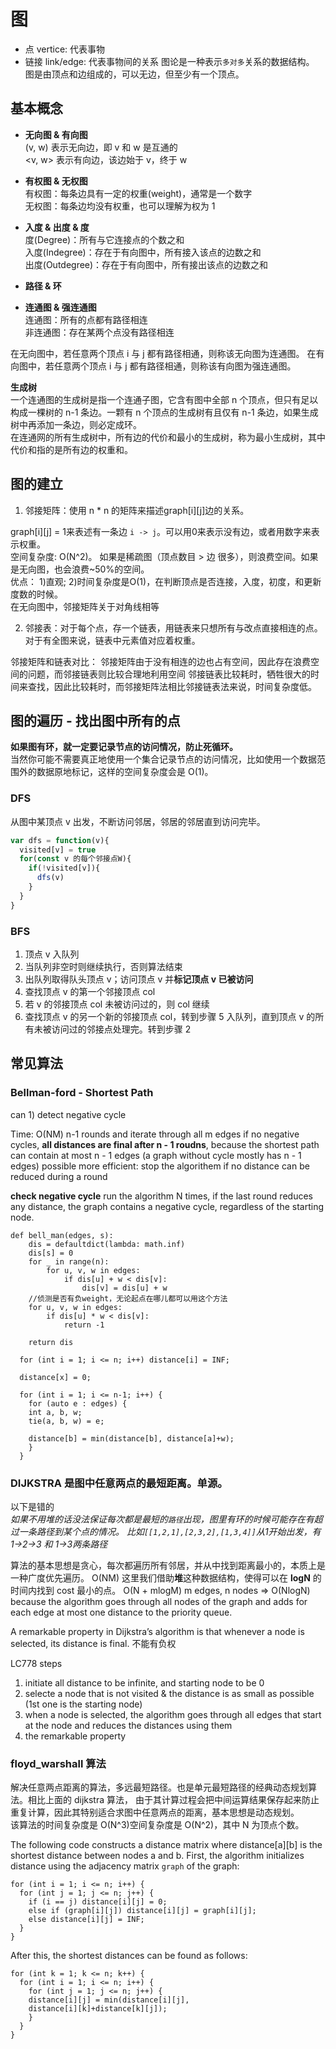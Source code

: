 # 图

* 点 vertice: 代表事物
* 链接 link/edge: 代表事物间的关系
图论是一种表示`多对多`关系的数据结构。
图是由顶点和边组成的，可以无边，但至少有一个顶点。

## 基本概念
- **无向图 & 有向图**  
(v, w) 表示无向边，即 v 和 w 是互通的  
<v, w> 表示有向边，该边始于 v，终于 w  

- **有权图 & 无权图**    
有权图：每条边具有一定的权重(weight)，通常是一个数字  
无权图：每条边均没有权重，也可以理解为权为 1  

- **入度 & 出度 & 度**  
度(Degree)：所有与它连接点的个数之和  
入度(Indegree)：存在于有向图中，所有接入该点的边数之和  
出度(Outdegree)：存在于有向图中，所有接出该点的边数之和  

- **路径 & 环**

- **连通图 & 强连通图**   
连通图：所有的点都有路径相连  
非连通图：存在某两个点没有路径相连  

在无向图中，若任意两个顶点 i 与 j 都有路径相通，则称该无向图为连通图。
在有向图中，若任意两个顶点 i 与 j 都有路径相通，则称该有向图为强连通图。

**生成树**  
一个连通图的生成树是指一个连通子图，它含有图中全部 n 个顶点，但只有足以构成一棵树的 n-1 条边。一颗有 n 个顶点的生成树有且仅有 n-1 条边，如果生成树中再添加一条边，则必定成环。  
在连通网的所有生成树中，所有边的代价和最小的生成树，称为最小生成树，其中代价和指的是所有边的权重和。

## 图的建立

1. 邻接矩阵：使用 n * n 的矩阵来描述graph[i][j]边的关系。 

graph[i][j] = 1来表述有一条边 `i -> j`。可以用0来表示没有边，或者用数字来表示权重。  
空间复杂度: O(N^2)。 如果是稀疏图（顶点数目 > 边 很多），则浪费空间。如果是无向图，也会浪费~50%的空间。  
优点： 1)直观; 2)时间复杂度是O(1)，在判断顶点是否连接，入度，初度，和更新度数的时候。  
在无向图中，邻接矩阵关于对角线相等

2. 邻接表：对于每个点，存一个链表，用链表来只想所有与改点直接相连的点。
对于有全图来说，链表中元素值对应着权重。

邻接矩阵和链表对比：
邻接矩阵由于没有相连的边也占有空间，因此存在浪费空间的问题，而邻接链表则比较合理地利用空间
邻接链表比较耗时，牺牲很大的时间来查找，因此比较耗时，而邻接矩阵法相比邻接链表法来说，时间复杂度低。


## 图的遍历 - 找出图中所有的点
**如果图有环，就一定要记录节点的访问情况，防止死循环。**  
当然你可能不需要真正地使用一个集合记录节点的访问情况，比如使用一个数据范围外的数据原地标记，这样的空间复杂度会是 O(1)。

### DFS
从图中某顶点 v 出发，不断访问邻居，邻居的邻居直到访问完毕。
```JavaScript
var dfs = function(v){
  visited[v] = true
  for(const v 的每个邻接点W){
    if(!visited[v]){
      dfs(v)
    }
  }
}
```

### BFS

1. 顶点 v 入队列
2. 当队列非空时则继续执行，否则算法结束
3. 出队列取得队头顶点 v；访问顶点 v 并**标记顶点 v 已被访问**
4. 查找顶点 v 的第一个邻接顶点 col
5. 若 v 的邻接顶点 col 未被访问过的，则 col 继续
6. 查找顶点 v 的另一个新的邻接顶点 col，转到步骤 5 入队列，直到顶点 v 的所有未被访问过的邻接点处理完。转到步骤 2


## 常见算法

### Bellman-ford - Shortest Path
can 1) detect negative cycle

Time: O(NM) n-1 rounds and iterate through all m edges
if no negative cycles, **all distances are final after n - 1 roudns**, because the shortest path can contain at most n - 1 edges
(a graph without cycle mostly has n - 1 edges)
possible more efficient: stop the algorithem if no distance can be reduced during a round

**check negative cycle**
run the algorithm N times, if the last round reduces any distance, the graph contains a negative cycle, regardless of the starting node. 
```
def bell_man(edges, s):
    dis = defaultdict(lambda: math.inf)
    dis[s] = 0
    for _ in range(n):
        for u, v, w in edges:
            if dis[u] + w < dis[v]:
                dis[v] = dis[u] + w
    //侦测是否有负weight，无论起点在哪儿都可以用这个方法
    for u, v, w in edges:
        if dis[u] * w < dis[v]:
            return -1

    return dis

```

```
  for (int i = 1; i <= n; i++) distance[i] = INF;

  distance[x] = 0;

  for (int i = 1; i <= n-1; i++) {
    for (auto e : edges) {
    int a, b, w;
    tie(a, b, w) = e;

    distance[b] = min(distance[b], distance[a]+w);
    }
  }

```
### DIJKSTRA 是图中任意两点的最短距离。单源。

以下是错的  
*如果不用堆的话没法保证每次都是最短的`路径`出现，图里有环的时候可能存在有超过一条路径到某个点的情况。
比如`[[1,2,1],[2,3,2],[1,3,4]]`从1开始出发，有 1->2->3 和 1->3两条路径*

算法的基本思想是贪心，每次都遍历所有邻居，并从中找到距离最小的，本质上是一种广度优先遍历。  O(NM)
这里我们借助**堆**这种数据结构，使得可以在 **logN** 的时间内找到 cost 最小的点。
O(N + mlogM) m edges, n nodes => O(NlogN)
because the algorithm goes through all nodes of the graph and adds for each edge at most one distance to the priority queue.

A remarkable property in Dijkstra’s algorithm is that whenever a node is
selected, its distance is final.
不能有负权  


LC778
steps  
1) initiate all distance to be infinite, and starting node to be 0
2) selecte a node that is not visited & the distance is as small as possible (1st one is the starting node)
3) when a node is selected, the algorithm goes through all edges that start at the node and reduces the distances using them
4) the remarkable property 




### floyd_warshall 算法
解决任意两点距离的算法，多远最短路径。也是单元最短路径的经典动态规划算法。相比上面的 dijkstra 算法， 由于其计算过程会把中间运算结果保存起来防止重复计算，因此其特别适合求图中任意两点的距离，基本思想是动态规划。  
该算法的时间复杂度是 O(N^3)空间复杂度是 O(N^2)，其中 N 为顶点个数。

The
following code constructs a distance matrix where distance[a][b] is the shortest
distance between nodes a and b. First, the algorithm initializes distance using
the adjacency matrix `graph` of the graph:
```
for (int i = 1; i <= n; i++) {
  for (int j = 1; j <= n; j++) {
    if (i == j) distance[i][j] = 0;
    else if (graph[i][j]) distance[i][j] = graph[i][j];
    else distance[i][j] = INF;
  }
}
```
After this, the shortest distances can be found as follows:
```
for (int k = 1; k <= n; k++) {
  for (int i = 1; i <= n; i++) {
    for (int j = 1; j <= n; j++) {
    distance[i][j] = min(distance[i][j],
    distance[i][k]+distance[k][j]);
    }
  }
}

```


